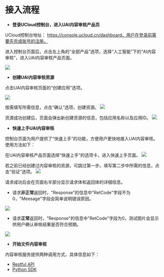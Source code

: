 

# 接入流程

- **登录UCloud控制台，进入UAI内容审核产品页**

 UCloud控制台地址： https://console.ucloud.cn/dashboard，用户在登录前需要先完成账号的注册。

 进入控制台页面后，点击左上角的“全部产品”选项，选择“人工智能”下的“AI内容审核”，进入UAI内容审核产品页面。

![](/ai/uai-censor/images/access/0.png)

- **创建UAI内容审核资源**

 点击UAI内容审核页面的“创建应用”选项。

![](/ai/uai-censor/images/access/1.png)

 按需填写所需信息，点击“确认”选项，创建资源。
![](/ai/uai-censor/images/access/2.png)

 资源成功创建后，页面会弹出新创建资源的信息，包括应用名称以及应用ID。
![](/ai/uai-censor/images/access/3.jpg)

- **快速上手UAI内容审核**

 控制台页面为用户提供了“快速上手”的功能，方便用户更快地接入UAI内容审核。使用方法如下：

 在UAI内容审核产品页面选择“快速上手”的选项卡，进入快速上手页面。
![](/ai/uai-censor/images/access/4.jpg)

 若之前已经创建过内容审核的资源，可跳过第一步。填写第二步中所需的信息，点击“验证“选项。
![](/ai/uai-censor/images/access/5.jpg) 

 请求成功后会在页面右半部分显示请求体和返回体的详细信息。

 - 请求**非正常**返回时，"Response"的信息中"RetCode"字段不为0，"Meesage"字段会简单说明错误原因。

![](/ai/uai-censor/images/access/6.png)

 - 请求**正常**返回时，"Response"的信息中"RetCode"字段为0，测试图片会显示供用户确认审核结果是否符合预期。

![](/ai/uai-censor/images/access/7.jpg)

- **开始文件内容审核**

 内容审核服务提供两种调用方式，具体信息如下：

 - [Restful API]([ai/uai-censor/api/censor)
 - [Python SDK](ai/uai-censor/pysdk/censor)

 

